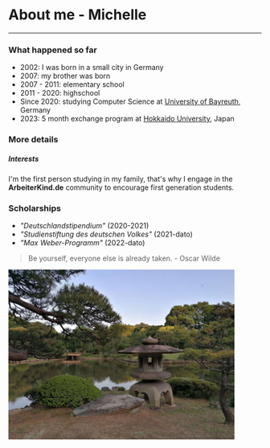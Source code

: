 # About me - Michelle
------
### What happened so far
* 2002: I was born in a small city in Germany
* 2007: my brother was born
* 2007 - 2011: elementary school
* 2011 - 2020: highschool
* Since 2020: studying Computer Science at [University of Bayreuth](https://www.uni-bayreuth.de/), Germany
* 2023: 5 month exchange program at [Hokkaido University](https://www.global.hokudai.ac.jp/), Japan

### More details
##### Interests
I'm the first person studying in my family, that's why I engage in the **ArbeiterKind.de** community to encourage first generation students.

### Scholarships
* _"Deutschlandstipendium"_ (2020-2021)
*  _"Studienstiftung des deutschen Volkes"_ (2021-dato)
*  _"Max Weber-Programm"_ (2022-dato)



> Be yourself, everyone else is already taken. - Oscar Wilde
<img src="/TokyoPark.JPEG" width="450" />
